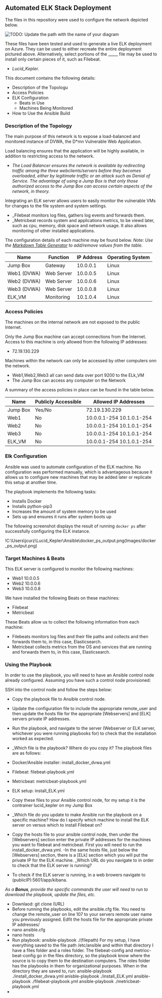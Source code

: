 ## Automated ELK Stack Deployment

The files in this repository were used to configure the network depicted below.

![TODO: Update the path with the name of your diagram](Images/diagram_filename.png)

These files have been tested and used to generate a live ELK deployment on Azure. They can be used to either recreate the entire deployment pictured above. Alternatively, select portions of the _____ file may be used to install only certain pieces of it, such as Filebeat.

  - _Lucid_Kepler._

This document contains the following details:
- Description of the Topologu
- Access Policies
- ELK Configuration
  - Beats in Use
  - Machines Being Monitored
- How to Use the Ansible Build


### Description of the Topology

The main purpose of this network is to expose a load-balanced and monitored instance of DVWA, the D*mn Vulnerable Web Application.

Load balancing ensures that the application will be highly available, in addition to restricting access to the network.
- _The Load Balancer ensures the network is available by redirecting traffic among the three webclients/servers before they becomes overloaded, either by legitimate traffic or an attack such as Denial of Service.
The advantage of using a Jump Box is that only those authorized access to the Jump Box can access certain aspects of the network, in theory._

Integrating an ELK server allows users to easily monitor the vulnerable VMs for changes to the file system and system settings.
- _Filebeat monitors log files, gathers log events and forwards them.
- _Metricbeat records system and applications metrics, to be viewd later, such as cpu, memory, disk space and network usage. It also allows monitoring of other installed applications.

The configuration details of each machine may be found below.
_Note: Use the [Markdown Table Generator](http://www.tablesgenerator.com/markdown_tables) to add/remove values from the table_.

| Name        | Function  | IP Address | Operating System |
|----------   |---------- |------------|------------------|
| Jump Box    | Gateway   | 10.0.0.1   | Linux            |
| Web1 (DVWA) | Web Server| 10.0.0.5   | Linux            |
| Web2 (DVWA) | Web Server| 10.0.0.6   | Linux            |
| Web3 (DVWA) | Web Server| 10.0.0.8   | Linux            |
| ELK_VM      | Monitoring| 10.1.0.4   | Linux            |


### Access Policies

The machines on the internal network are not exposed to the public Internet. 

Only the Jump Box machine can accept connections from the Internet. Access to this machine is only allowed from the following IP addresses:
- 72.19.130.229

Machines within the network can only be accessed by other computers onn the network.
- Web1,Web2,Web3 all can send data over port 9200 to the ELk_VM
- The Jump Box can access any computer on the Network

A summary of the access policies in place can be found in the table below.

| Name     | Publicly Accessible | Allowed IP Addresses       |
|----------|---------------------|----------------------------|
| Jump Box | Yes/No              |   72.19.130.229            |
|  Web1    | No                  | 10.0.0.1-254 10.1.0.1-254  |
|  Web2    | No                  | 10.0.0.1-254 10.1.0.1-254  |
|  Web3    | No                  | 10.0.0.1-254 10.1.0.1-254  |
|  ELK_VM  | No                  | 10.0.0.1-254 10.1.0.1-254  |


### Elk Configuration

Ansible was used to automate configuration of the ELK machine. No configuration was performed manually, which is advantageous because it allows us to configure new machines that may be added later or replicate this setup at another time.

The playbook implements the following tasks:
- Installs Docker
- Installs python-pip3
- Increases the amount of system memory to be used
- Sets up and ensures it runs after system boots up

The following screenshot displays the result of running `docker ps` after successfully configuring the ELK instance.

!C:\Users\jcurz\Lucid_Kepler\Ansible\docker_ps_output.png(Images/docker_ps_output.png)

### Target Machines & Beats
This ELK server is configured to monitor the following machines:
- Web1 10.0.0.5
- Web2 10.0.0.6
- Web3 10.0.0.8

We have installed the following Beats on these machines:
- Filebeat
- Metricbeat

These Beats allow us to collect the following information from each machine:
- Filebeats monitors log files and their file paths and collects and then forwards them to, in this case, Elasticsearch.
- Metricbeat collects metrics from the OS and services that are running and forwards them to, in this case, Elasticsearch.
### Using the Playbook
In order to use the playbook, you will need to have an Ansible control node already configured. Assuming you have such a control node provisioned: 

SSH into the control node and follow the steps below:
- Copy the playbook file to Ansible control node.
- Update the configuration file to include the appropriate remote_user and then update the hosts file for the appropriate [Webservers] and [ELK] servers private IP addresses.
- Run the playbook, and navigate to the server (Webserver or ELK server, whichever you were running playbooks for) to check that the installation worked as expected.


- _Which file is the playbook? Where do you copy it? The playbook files are as follows: 
- Docker/Ansible installer: install_docker_dvwa.yml
- Filebeat: filebeat-playbook.yml
- Metricbeat: metricbeat-playbook.yml
- ELK setup: install_ELK.yml
- Copy these files to your Ansible control node, for my setup it is the contrainer lucid_kepler on my Jump Box
- _Which file do you update to make Ansible run the playbook on a specific machine? How do I specify which machine to install the ELK server on versus which to install Filebeat on?
- Copy the hosts file to your ansible control node, then under the [Webservers] section enter the private IP addresses for the machines you want to filebeat and metricbeat. First you will need to run the install_docker_dvwa.yml.
-In the same hosts file, just below the [Webservers] section, there is a [ELk] section which you will put the private IP for the ELK machine.
 _Which URL do you navigate to in order to check that the ELK server is running?
 - To check if the ELK server is running, in a web browers navigate to (publicIP):5601/app/kibana. 

_As a **Bonus**, provide the specific commands the user will need to run to download the playbook, update the files, etc._
- Downlaod: git clone (URL)
- Before running the playbooks, edit the ansible.cfg file. You need to change the remote_user on line 107 to your servers remote user name you previously assigned. Edfit the hosts file for the appropriate private IP addresses/
- nano ansible.cfg
- nano hosts
- Run playbook: ansible-playbook ./(filepath)
	For my setup, I have everything saved to the file path /etc/ansible and within that directory I have a files folder and a roles folder. 
	The filebeat-config and metrioc-beat-config go in the files directory, so the playbook know where the source is to copy them to the destination computers.
	The roles folder has the playbooks in them for organizational purposes.
	When in the directory they are saved to, run:
	ansible-playbook ./install_docker_dvwa.yml
	anisble-playbook ./install_ELK.yml
	ansible-playbook ./filebeat-playbook.yml
	ansible-playbook ./metricbeat-playbook.yml
-


